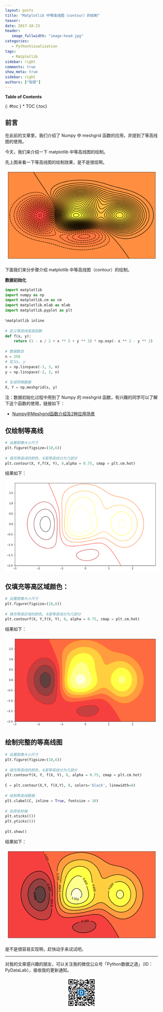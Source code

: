 ```yaml
---
layout: posts
title: "Matplotlib 中等高线图（contour）的绘制"
teaser:
date: 2017-10-23
header:
   image_fullwidth: "image-head.jpg"
categories:
   - PythonVisualization
tags:
   - Matplotlib
sidebar: right
comments: true
show_meta: true
sidebar: right
authors: ["阳哥"]
---
```

**Table of Contents**
<div class="panel radius" markdown="1">
{: #toc }
*  TOC
{:toc}
</div>


## 前言

在此前的文章里，我们介绍了 Numpy 中 meshgrid 函数的应用，并提到了等高线图的使用。

今天，我们来介绍一下 matplotlib 中等高线图的绘制。

先上图来看一下等高线图的绘制效果，是不是很炫啊。

<div align="center">
    <img src="/images/posts/matplotlib-contour/matplotlib-contour01.png">
</div>


下面我们来分步骤介绍 matplotlib 中等高线图（contour）的绘制。

**数据初始化**

```python
import matplotlib
import numpy as np
import matplotlib.cm as cm
import matplotlib.mlab as mlab
import matplotlib.pyplot as plt

%matplotlib inline

# 定义等高线高度函数
def f(x, y):
    return (1 - x / 2 + x ** 5 + y ** 3) * np.exp(- x ** 2 - y ** 2)

# 数据数目
n = 256
# 定义x, y
x = np.linspace(-3, 3, n)
y = np.linspace(-3, 3, n)

# 生成网格数据
X, Y = np.meshgrid(x, y)
```
注：数据初始化过程中用到了 Numpy 的 meshgrid 函数，有兴趣的同学可以了解下这个函数的使用，链接如下：

* [Numpy中Meshgrid函数介绍及2种应用场景](http://mp.weixin.qq.com/s?__biz=MzI2NjY5NzI0NA==&mid=2247484206&idx=1&sn=f10690c085b504123e9c526947e7e4c1&chksm=ea8b6c5dddfce54b7cd3ade5d1076572da560b8d47dcdeae190c1c9b9794623cf6a9b6e292b4&scene=21#wechat_redirect)

## 仅绘制等高线

```python
# 设置图像大小尺寸
plt.figure(figsize=(10,6))

# 填充等高线的颜色, 8是等高线分为几部分
plt.contour(X, Y,f(X, Y), 8,alpha = 0.75, cmap = plt.cm.hot)
```

结果如下：

<div align="center">
    <img src="/images/posts/matplotlib-contour/matplotlib-contour02.png">
</div>


## 仅填充等高区域颜色：

```python
# 设置图像大小尺寸
plt.figure(figsize=(10,6))

# 填充等高区域的颜色, 8是等高线分为几部分
plt.contourf(X, Y,f(X, Y), 8, alpha = 0.75, cmap = plt.cm.hot)
```

结果如下：

<div align="center">
    <img src="/images/posts/matplotlib-contour/matplotlib-contour03.png">
</div>

## 绘制完整的等高线图

```python
# 设置图像大小尺寸
plt.figure(figsize=(10,6))

# 填充等高线的颜色, 8是等高线分为几部分
plt.contourf(X, Y, f(X, Y), 8, alpha = 0.75, cmap = plt.cm.hot)

C = plt.contour(X,Y, f(X,Y), 8, colors='black', linewidth=8)

# 绘制等高线数据
plt.clabel(C, inline = True, fontsize = 10)

# 去除坐标轴
plt.xticks(())
plt.yticks(())

plt.show()
```

结果如下：

<div align="center">
    <img src="/images/posts/matplotlib-contour/matplotlib-contour04.png">
</div>

是不是很容易实现啊，赶快动手来试试吧。

---

对我的文章感兴趣的朋友，可以关注我的微信公众号「Python数据之道」（ID：PyDataLab），接收我的更新通知。

<div align="center">
    <img src="/images/qrcode.jpg" width="20%">
</div>
